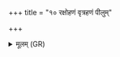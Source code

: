 +++
title = "१० रक्षोहणं वृत्रहणं पीलुम्"

+++
<details><summary>मूलम् (GR)</summary>

रक्षोहणं वृत्रहणं  
पीलुं पिशाचजम्भनम् ।  
जज्ञानम् अग्रे वृक्षाणां  
तं ते बध्नाम्य् आयुषे ॥
</details>